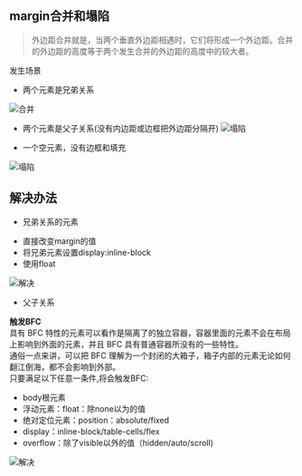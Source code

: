 ## margin合并和塌陷
> 外边距合并就是，当两个垂直外边距相遇时，它们将形成一个外边距。合并的外边距的高度等于两个发生合并的外边距的高度中的较大者。

发生场景
+ 两个元素是兄弟关系

![合并](../../static/images/zatan/margin/margin-merge.jpg)

+ 两个元素是父子关系(没有内边距或边框把外边距分隔开)
![塌陷](../../static/images/zatan/margin/margin-taxian1.jpg)

+ 一个空元素，没有边框和填充

![塌陷](../../static/images/zatan/margin/margin-ctn.jpg)

## 解决办法

+ 兄弟关系的元素
 - 直接改变margin的值
 - 将兄弟元素设置display:inline-block
 - 使用float

 ![解决](../../static/images/zatan/margin/merge-plan.jpg)

+ 父子关系

**触发BFC**<br>
具有 BFC 特性的元素可以看作是隔离了的独立容器，容器里面的元素不会在布局上影响到外面的元素，并且 BFC 具有普通容器所没有的一些特性。<br>
通俗一点来讲，可以把 BFC 理解为一个封闭的大箱子，箱子内部的元素无论如何翻江倒海，都不会影响到外部。<br>
只要满足以下任意一条件,将会触发BFC:<br>

- body根元素
- 浮动元素：float：除none以为的值
- 绝对定位元素：position：absolute/fixed
- display：inline-block/table-cells/flex
- overflow：除了visible以外的值（hidden/auto/scroll)

![解决](../../static/images/zatan/margin/merge-outer.jpg)